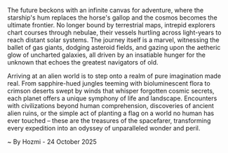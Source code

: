 
The future beckons with an infinite canvas for adventure, where the starship's hum replaces the horse's gallop and the cosmos becomes the ultimate frontier. No longer bound by terrestrial maps, intrepid explorers chart courses through nebulae, their vessels hurtling across light-years to reach distant solar systems. The journey itself is a marvel, witnessing the ballet of gas giants, dodging asteroid fields, and gazing upon the aetheric glow of uncharted galaxies, all driven by an insatiable hunger for the unknown that echoes the greatest navigators of old.

Arriving at an alien world is to step onto a realm of pure imagination made real. From sapphire-hued jungles teeming with bioluminescent flora to crimson deserts swept by winds that whisper forgotten cosmic secrets, each planet offers a unique symphony of life and landscape. Encounters with civilizations beyond human comprehension, discoveries of ancient alien ruins, or the simple act of planting a flag on a world no human has ever touched – these are the treasures of the spacefarer, transforming every expedition into an odyssey of unparalleled wonder and peril.

~ By Hozmi - 24 October 2025
